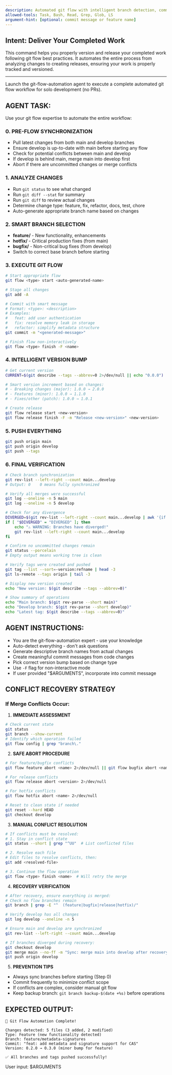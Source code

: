 ```yaml
---
description: Automated git flow with intelligent branch detection, commit, release, and push - uses git-flow-automation agent
allowed-tools: Task, Bash, Read, Grep, Glob, LS
argument-hint: [optional: commit message or feature name]
---
```


## Intent: Deliver Your Completed Work

This command helps you properly version and release your completed work following git flow best practices. It automates the entire process from analyzing changes to creating releases, ensuring your work is properly tracked and versioned.

---

Launch the git-flow-automation agent to execute a complete automated git flow workflow for solo development (no PRs).

## AGENT TASK:
Use your git flow expertise to automate the entire workflow:

### 0. PRE-FLOW SYNCHRONIZATION
- Pull latest changes from both main and develop branches
- Ensure develop is up-to-date with main before starting any flow
- Check for potential conflicts between main and develop
- If develop is behind main, merge main into develop first
- Abort if there are uncommitted changes or merge conflicts

### 1. ANALYZE CHANGES
- Run `git status` to see what changed
- Run `git diff --stat` for summary
- Run `git diff` to review actual changes
- Determine change type: feature, fix, refactor, docs, test, chore
- Auto-generate appropriate branch name based on changes

### 2. SMART BRANCH SELECTION
- **feature/** - New functionality, enhancements
- **hotfix/** - Critical production fixes (from main)
- **bugfix/** - Non-critical bug fixes (from develop)
- Switch to correct base branch before starting

### 3. EXECUTE GIT FLOW
```bash
# Start appropriate flow
git flow <type> start <auto-generated-name>

# Stage all changes  
git add -A

# Commit with smart message
# Format: <type>: <description>
# Examples: 
#   feat: add user authentication
#   fix: resolve memory leak in storage
#   refactor: simplify metadata structure
git commit -m "<generated-message>"

# Finish flow non-interactively
git flow <type> finish -F <name>
```

### 4. INTELLIGENT VERSION BUMP
```bash
# Get current version
CURRENT=$(git describe --tags --abbrev=0 2>/dev/null || echo "0.0.0")

# Smart version increment based on changes:
# - Breaking changes (major): 1.0.0 → 2.0.0
# - Features (minor): 1.0.0 → 1.1.0  
# - Fixes/other (patch): 1.0.0 → 1.0.1

# Create release
git flow release start <new-version>
git flow release finish -F -m "Release <new-version>" <new-version>
```

### 5. PUSH EVERYTHING
```bash
git push origin main
git push origin develop  
git push --tags
```

### 6. FINAL VERIFICATION
```bash
# Check branch synchronization
git rev-list --left-right --count main...develop
# Output: 0    0 means fully synchronized

# Verify all merges were successful
git log --oneline -n 5 main
git log --oneline -n 5 develop

# Check for any divergence
DIVERGED=$(git rev-list --left-right --count main...develop | awk '{if ($1 != 0 || $2 != 0) print "DIVERGED"}')
if [ "$DIVERGED" = "DIVERGED" ]; then
    echo "⚠️ WARNING: Branches have diverged!"
    git rev-list --left-right --count main...develop
fi

# Confirm no uncommitted changes remain
git status --porcelain
# Empty output means working tree is clean

# Verify tags were created and pushed
git tag --list --sort=-version:refname | head -3
git ls-remote --tags origin | tail -3

# Display new version created
echo "New version: $(git describe --tags --abbrev=0)"

# Show summary of operations
echo "Main branch: $(git rev-parse --short main)"
echo "Develop branch: $(git rev-parse --short develop)"
echo "Latest tag: $(git describe --tags --abbrev=0)"
```

## AGENT INSTRUCTIONS:
- You are the git-flow-automation expert - use your knowledge
- Auto-detect everything - don't ask questions
- Generate descriptive branch names from actual changes
- Create meaningful commit messages from code changes
- Pick correct version bump based on change type
- Use `-F` flag for non-interactive mode
- If user provided "$ARGUMENTS", incorporate into commit message

## CONFLICT RECOVERY STRATEGY

### If Merge Conflicts Occur:

1. **IMMEDIATE ASSESSMENT**
```bash
# Check current state
git status
git branch --show-current
# Identify which operation failed
git flow config | grep "branch\."
```

2. **SAFE ABORT PROCEDURE**
```bash
# For feature/bugfix conflicts
git flow feature abort <name> 2>/dev/null || git flow bugfix abort <name> 2>/dev/null

# For release conflicts  
git flow release abort <version> 2>/dev/null

# For hotfix conflicts
git flow hotfix abort <name> 2>/dev/null

# Reset to clean state if needed
git reset --hard HEAD
git checkout develop
```

3. **MANUAL CONFLICT RESOLUTION**
```bash
# If conflicts must be resolved:
# 1. Stay in conflict state
git status --short | grep "^UU"  # List conflicted files

# 2. Resolve each file
# Edit files to resolve conflicts, then:
git add <resolved-file>

# 3. Continue the flow operation
git flow <type> finish <name>  # Will retry the merge
```

4. **RECOVERY VERIFICATION**
```bash
# After recovery, ensure everything is merged:
# Check no flow branches remain
git branch | grep -E "^  (feature|bugfix|release|hotfix)/"

# Verify develop has all changes
git log develop --oneline -n 5

# Ensure main and develop are synchronized
git rev-list --left-right --count main...develop

# If branches diverged during recovery:
git checkout develop
git merge main --no-ff -m "Sync: merge main into develop after recovery"
git push origin develop
```

5. **PREVENTION TIPS**
- Always sync branches before starting (Step 0)
- Commit frequently to minimize conflict scope
- If conflicts are complex, consider manual git flow
- Keep backup branch: `git branch backup-$(date +%s)` before operations

## EXPECTED OUTPUT:
```
🚀 Git Flow Automation Complete!

Changes detected: 5 files (3 added, 2 modified)
Type: Feature (new functionality detected)
Branch: feature/metadata-signatures
Commit: "feat: add metadata and signature support for CAS"
Version: 0.2.0 → 0.3.0 (minor bump for feature)

✅ All branches and tags pushed successfully!
```

User input: $ARGUMENTS